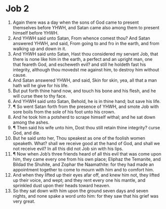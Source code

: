 ﻿# Job  2
1. Again there was a day when the sons of God came to present themselves before YHWH, and Satan came also among them to present himself before YHWH. 
2. And YHWH said unto Satan, From whence comest thou? And Satan answered YHWH, and said, From going to and fro in the earth, and from walking up and down in it. 
3. And YHWH said unto Satan, Hast thou considered my servant Job, that there is none like him in the earth, a perfect and an upright man, one that feareth God, and escheweth evil? and still he holdeth fast his integrity, although thou movedst me against him, to destroy him without cause. 
4. And Satan answered YHWH, and said, Skin for skin, yea, all that a man hath will he give for his life. 
5. But put forth thine hand now, and touch his bone and his flesh, and he will curse thee to thy face. 
6. And YHWH said unto Satan, Behold, he is in thine hand; but save his life. 
7. ¶ So went Satan forth from the presence of YHWH, and smote Job with sore boils from the sole of his foot unto his crown. 
8. And he took him a potsherd to scrape himself withal; and he sat down among the ashes. 
9. ¶ Then said his wife unto him, Dost thou still retain thine integrity? curse God, and die. 
10. But he said unto her, Thou speakest as one of the foolish women speaketh. What? shall we receive good at the hand of God, and shall we not receive evil? In all this did not Job sin with his lips. 
11. ¶ Now when Job’s three friends heard of all this evil that was come upon him, they came every one from his own place; Eliphaz the Temanite, and Bildad the Shuhite, and Zophar the Naamathite: for they had made an appointment together to come to mourn with him and to comfort him. 
12. And when they lifted up their eyes afar off, and knew him not, they lifted up their voice, and wept; and they rent every one his mantle, and sprinkled dust upon their heads toward heaven. 
13. So they sat down with him upon the ground seven days and seven nights, and none spake a word unto him: for they saw that his grief was very great. 
